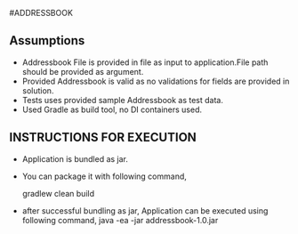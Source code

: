 
#ADDRESSBOOK

Assumptions
--------------
   - Addressbook File is provided in file as input to application.File path should be provided as argument.
   - Provided Addressbook is valid as no validations for fields are provided in solution.
   - Tests uses provided sample Addressbook as test data.
   - Used Gradle as build tool, no DI containers used.
 
INSTRUCTIONS FOR EXECUTION
---------------------------
   - Application is bundled as jar.
   - You can package it with following command,

      gradlew clean build

   - after successful bundling as jar, Application can be executed using following command,
      java -ea -jar addressbook-1.0.jar <Addressbook-input-file-path>
